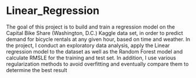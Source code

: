 # Linear_Regression
The goal of this project is to build and train a regression model on the Capital Bike Share (Washington, D.C.) Kaggle data set, in order to predict demand for bicycle rentals at any given hour, based on time and weather.
In the project, I conduct an exploratory data analysis, apply the Linear regression model to the dataset as well as the Random Forest model and calculate RMSLE for the training and test set. In addition, I use various regularization methods to avoid overfitting and eventually compare them to determine the best result
